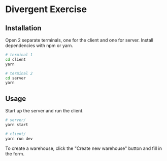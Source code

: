 # Divergent Exercise

## Installation
Open 2 separate terminals, one for the client and one for server. Install dependencies with npm or yarn.

```bash
# terminal 1
cd client
yarn
```

```bash
# terminal 2
cd server
yarn
```

## Usage
Start up the server and run the client.
```bash
# server/
yarn start
```
```bash
# client/
yarn run dev
```

To create a warehouse, click the "Create new warehouse" button and fill in the form.
